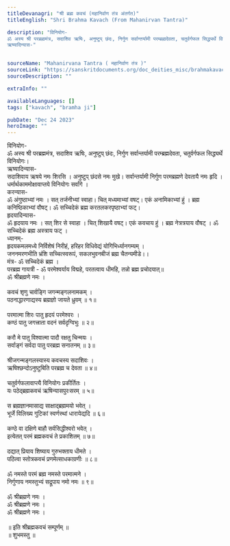 ```yaml
---
titleDevanagri: "श्री ब्रह्म कवचं (महानिर्वाण तंत्र अंतर्गत)"
titleEnglish: "Shri Brahma Kavach (From Mahanirvan Tantra)"

description: "विनियोग-
ॐ अस्य श्री परब्रह्ममंत्र, सदाशिव ऋषिः, अनुष्टुप् छंदः, निर्गुण सर्वान्तर्यामी परम्ब्रह्मदेवता, चतुर्वर्गफल सिद्ध्यर्थे विनियोगः।
ऋष्यादिन्यास-"


sourceName: "Mahanirvana Tantra ( महानिर्वाण तंत्र )"
sourceLink: "https://sanskritdocuments.org/doc_deities_misc/brahmakavacham.html"
sourceDescription: ""

extraInfo: ""

availableLanguages: []
tags: ["kavach", "bramha ji"]

pubDate: "Dec 24 2023"
heroImage: ""
---
```

<div class="mb-4">विनियोग-<br/>ॐ अस्य श्री परब्रह्ममंत्र, सदाशिव ऋषिः, अनुष्टुप् छंदः, निर्गुण सर्वान्तर्यामी परम्ब्रह्मदेवता, चतुर्वर्गफल सिद्ध्यर्थे विनियोगः।<br/></div><div class="mb-4">ऋष्यादिन्यास-<br/>सदाशिवाय ऋषये नमः शिरसि । अनुष्टुप् छंदसे नमः मुखे। सर्वान्तर्यामी निर्गुण परमब्रह्मणे देवतायै नमः हृदि । धर्मार्थकाममोक्षावाप्तये विनियोगः सर्वांगे ।<br/></div><div class="mb-4">करन्यास-<br/>ॐ अंगुष्ठाभ्यां नमः । सत् तर्जनीभ्यां स्वाहा। चित् मध्यमाभ्यां वषट्। एकं अनामिकाभ्यां हुं । ब्रह्म कनिष्ठिकाभ्यां वौषट्। ॐ सच्चिदेकं ब्रह्म करतलकरपृष्ठाभ्यां फट्।<br/></div><div class="mb-4">हृदयादिन्यास-<br/>ॐ हृदयाय नमः । सत् शिर से स्वाहा । चित् शिखायै वषट्। एकं कवचाय हुं । ब्रह्म नेत्रत्रयाय वौषट् । ॐ सच्चिदेकं ब्रह्म अस्त्राय फट् ।<br/></div><div class="mb-4">ध्यानम्-<br/>हृदयकमलमध्ये निर्विशेषं निरीहं, हरिहर विधिवेद्यं योगिभिर्ध्यानगम्यम् ।<br/>जननमरणभीति भ्रंशि सच्चित्स्वरूपं, सकलभुवनबीजं ब्रह्म चैतन्यमीडे।।<br/></div><div class="mb-4">मंत्र- ॐ सच्चिदेकं ब्रह्म ।<br/></div><div class="mb-4">परब्रह्म गायत्री - ॐ परमेश्वर्याय विद्महे, परतत्वाय धीमहि, तन्नो ब्रह्म प्रचोदयात्॥<br/></div><div class="mb-4">ॐ श्रीब्रह्मणे नमः ।<br/><br/>कवचं शृणु चार्वङ्गि जगन्मङ्गलनामकम् ।<br/>पठनाद्धारणाद्यस्य ब्रह्मज्ञो जायते ध्रुवम् ॥ १॥<br/><br/>परमात्मा शिरः पातु हृदयं परमेश्वरः ।<br/>कण्ठं पातु जगत्त्राता वदनं सर्वदृग्विभुः ॥ २॥<br/><br/>करौ मे पातु विश्वात्मा पादौ रक्षतु चिन्मयः ।<br/>सर्वाङ्गं सर्वदा पातु परब्रह्म सनातनम् ॥ ३॥<br/><br/>श्रीजगन्मङ्गलस्यास्य कवचस्य सदाशिवः ।<br/>ऋषिश्छन्दोऽनुष्टुबिति परब्रह्म च देवता ॥ ४॥<br/><br/>चतुर्वर्गफलावाप्त्यै विनियोगः प्रकीर्तितः ।<br/>यः पठेद्ब्रह्मकवचं ऋषिन्यासपुरःसरम् ॥ ५॥<br/><br/>स ब्रह्मज्ञानमासाद्य साक्षाद्ब्रह्ममयो भवेत् ।<br/>भूर्जे विलिख्य गुटिकां स्वर्णस्थां धारायेद्यदि ॥ ६॥<br/><br/>कण्ठे वा दक्षिणे बाहौ सर्वसिद्धीश्वरो भवेत् ।<br/>इत्येतत् परमं ब्रह्मकवचं ते प्रकाशितम् ॥ ७॥<br/><br/>दद्यात् प्रियाय शिष्याय गुरुभक्ताय धीमते ।<br/>पठित्वा स्तोत्रकवचं प्रणमेत्साधकाग्रणीः ॥ ८॥<br/><br/>ॐ नमस्ते परमं ब्रह्म नमस्ते परमात्मने ।<br/>निर्गुणाय नमस्तुभ्यं सद्रूपाय नमो नमः ॥ ९॥<br/><br/>ॐ श्रीब्रह्मणे नमः ।<br/>ॐ श्रीब्रह्मणे नमः ।<br/>ॐ श्रीब्रह्मणे नमः ।<br/><br/>॥ इति श्रीब्रह्मकवचं सम्पूर्णम् ॥<br/>॥ शुभमस्तु ॥<br/></div>